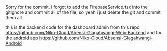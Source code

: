 Sorry for the commit, i forgot to add the FirebaseService.tsx into the gitignore and commit all of the file, so yeah i just delete the git and commit them all

this is the backend code for the dashboard admin from this repo https://github.com/Niko-Cloud/Abensi-Glagahwangi-Web-Backend
and for the android app https://github.com/Niko-Cloud/Absensi-Glagahwangi-Android
